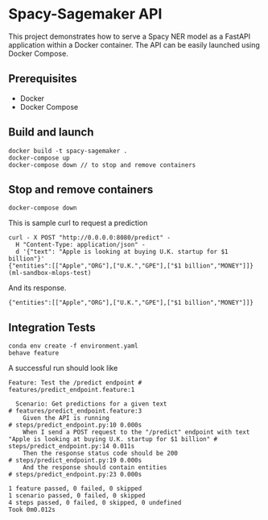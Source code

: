 # Spacy-Sagemaker API

This project demonstrates how to serve a Spacy NER model as a FastAPI application within a Docker container. The API can be easily launched using Docker Compose.

## Prerequisites

- Docker
- Docker Compose

## Build and launch
```
docker build -t spacy-sagemaker .
docker-compose up
docker-compose down // to stop and remove containers
```
## Stop and remove containers
```
docker-compose down
```

This is sample curl to request a prediction
```
curl - X POST "http://0.0.0.0:8080/predict" -
  H "Content-Type: application/json" -
  d '{"text": "Apple is looking at buying U.K. startup for $1 billion"}'
{"entities":[["Apple","ORG"],["U.K.","GPE"],["$1 billion","MONEY"]]}(ml-sandbox-mlops-test)
```
And its response.
```
{"entities":[["Apple","ORG"],["U.K.","GPE"],["$1 billion","MONEY"]]}
```

## Integration Tests
```
conda env create -f environment.yaml
behave feature
```

A successful run should look like
```
Feature: Test the /predict endpoint # features/predict_endpoint.feature:1

  Scenario: Get predictions for a given text                                                                                 # features/predict_endpoint.feature:3
    Given the API is running                                                                                                 # steps/predict_endpoint.py:10 0.000s
    When I send a POST request to the "/predict" endpoint with text "Apple is looking at buying U.K. startup for $1 billion" # steps/predict_endpoint.py:14 0.011s
    Then the response status code should be 200                                                                              # steps/predict_endpoint.py:19 0.000s
    And the response should contain entities                                                                                 # steps/predict_endpoint.py:23 0.000s

1 feature passed, 0 failed, 0 skipped
1 scenario passed, 0 failed, 0 skipped
4 steps passed, 0 failed, 0 skipped, 0 undefined
Took 0m0.012s
```
